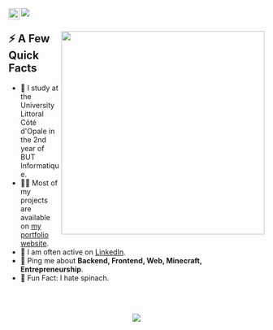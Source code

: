 <a href="https://www.linkedin.com/in/gauthier-corion-1a756a1a4/">
  <img align="left" alt="Gauthier Corion LinkedIn" width="22px" src="https://skylord.fr/linkedinn.svg" />
</a>
<img src="https://visitor-badge.glitch.me/badge?page_id=MisterGranti67.MisterGranti67">
</br>

<div>
  
  <img width="400px" align="right" src="https://skylord.fr/this-is-fine.jpg" />
  <h2>⚡️ A Few Quick Facts</h2>
  <ul>
    <li>🧐 I study at the University Littoral Côté d'Opale in the 2nd year of BUT Informatique.</li>
    <li>👨‍💻 Most of my projects are available on <a href="https://github.com/MisterGranti67">my portfolio website</a>.</li>
    <li>📝 I am often active on <a href="https://www.linkedin.com/in/gauthier-corion-1a756a1a4">LinkedIn</a>.</li>
    <li>💬 Ping me about <strong>Backend, Frontend, Web, Minecraft, Entrepreneurship</strong>.</li>
    <li>🎉 Fun Fact: I hate spinach.</li>
  </ul>
</div>

</br>
</br>

<p style="text-align: center"> <img src="https://github-readme-stats.vercel.app/api?username=MisterGranti67&show_icons=true"> </p>
